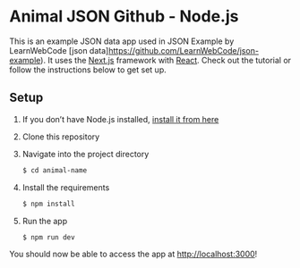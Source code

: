 # Animal JSON Github - Node.js

This is an example JSON data app used in JSON Example by LearnWebCode  [json data]https://github.com/LearnWebCode/json-example). It uses the [Next.js](https://nextjs.org/) framework with [React](https://reactjs.org/). Check out the tutorial or follow the instructions below to get set up.

## Setup

1. If you don’t have Node.js installed, [install it from here](https://nodejs.org/en/)

2. Clone this repository

3. Navigate into the project directory

   ```bash
   $ cd animal-name
   ```

4. Install the requirements

   ```bash
   $ npm install
   ```

5. Run the app

   ```bash
   $ npm run dev
   ```
You should now be able to access the app at [http://localhost:3000](http://localhost:3000)! 
